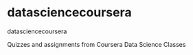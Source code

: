 # datasciencecoursera
datasciencecoursera

Quizzes and assignments from Coursera Data Science Classes
